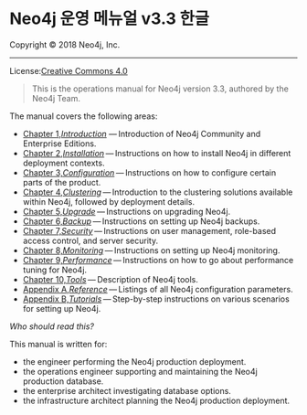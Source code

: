 # Neo4j 운영 메뉴얼 v3.3 한글

Copyright © 2018 Neo4j, Inc.

---

License:[Creative Commons 4.0](https://neo4j.com/docs/license/)

> This is the operations manual for Neo4j version 3.3, authored by the Neo4j Team.

The manual covers the following areas:

* [Chapter 1,_Introduction_](/introduction.md) — Introduction of Neo4j Community and Enterprise Editions.
* [Chapter 2,_Installation_](/installation.md) — Instructions on how to install Neo4j in different deployment contexts.
* [Chapter 3,_Configuration_](https://neo4j.com/docs/operations-manual/3.3/configuration/) — Instructions on how to configure certain parts of the product.
* [Chapter 4,_Clustering_](https://neo4j.com/docs/operations-manual/3.3/clustering/) — Introduction to the clustering solutions available within Neo4j, followed by deployment details.
* [Chapter 5,_Upgrade_](https://neo4j.com/docs/operations-manual/3.3/upgrade/) — Instructions on upgrading Neo4j.
* [Chapter 6,_Backup_](https://neo4j.com/docs/operations-manual/3.3/backup/) — Instructions on setting up Neo4j backups.
* [Chapter 7,_Security_](https://neo4j.com/docs/operations-manual/3.3/security/) — Instructions on user management, role-based access control, and server security.
* [Chapter 8,_Monitoring_](https://neo4j.com/docs/operations-manual/3.3/monitoring/) — Instructions on setting up Neo4j monitoring.
* [Chapter 9,_Performance_](https://neo4j.com/docs/operations-manual/3.3/performance/) — Instructions on how to go about performance tuning for Neo4j.
* [Chapter 10,_Tools_](https://neo4j.com/docs/operations-manual/3.3/tools/) — Description of Neo4j tools.
* [Appendix A,_Reference_](https://neo4j.com/docs/operations-manual/3.3/reference/) — Listings of all Neo4j configuration parameters.
* [Appendix B,_Tutorials_](https://neo4j.com/docs/operations-manual/3.3/tutorial/) — Step-by-step instructions on various scenarios for setting up Neo4j.

_Who should read this?_

This manual is written for:

* the engineer performing the Neo4j production deployment.
* the operations engineer supporting and maintaining the Neo4j production database.
* the enterprise architect investigating database options.
* the infrastructure architect planning the Neo4j production deployment.



